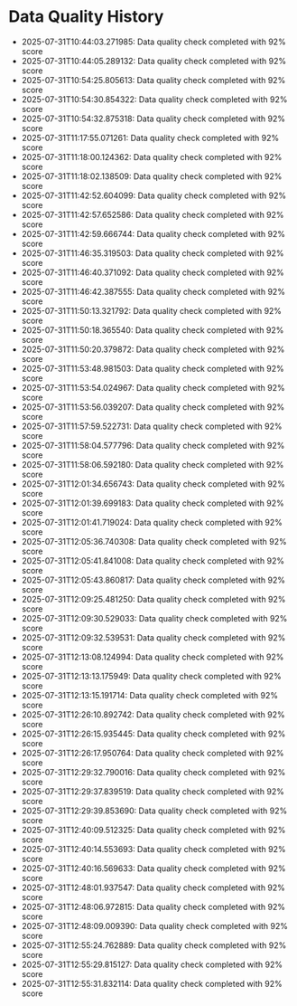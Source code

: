 # Data Quality History

- 2025-07-31T10:44:03.271985: Data quality check completed with 92% score
- 2025-07-31T10:44:05.289132: Data quality check completed with 92% score
- 2025-07-31T10:54:25.805613: Data quality check completed with 92% score
- 2025-07-31T10:54:30.854322: Data quality check completed with 92% score
- 2025-07-31T10:54:32.875318: Data quality check completed with 92% score
- 2025-07-31T11:17:55.071261: Data quality check completed with 92% score
- 2025-07-31T11:18:00.124362: Data quality check completed with 92% score
- 2025-07-31T11:18:02.138509: Data quality check completed with 92% score
- 2025-07-31T11:42:52.604099: Data quality check completed with 92% score
- 2025-07-31T11:42:57.652586: Data quality check completed with 92% score
- 2025-07-31T11:42:59.666744: Data quality check completed with 92% score
- 2025-07-31T11:46:35.319503: Data quality check completed with 92% score
- 2025-07-31T11:46:40.371092: Data quality check completed with 92% score
- 2025-07-31T11:46:42.387555: Data quality check completed with 92% score
- 2025-07-31T11:50:13.321792: Data quality check completed with 92% score
- 2025-07-31T11:50:18.365540: Data quality check completed with 92% score
- 2025-07-31T11:50:20.379872: Data quality check completed with 92% score
- 2025-07-31T11:53:48.981503: Data quality check completed with 92% score
- 2025-07-31T11:53:54.024967: Data quality check completed with 92% score
- 2025-07-31T11:53:56.039207: Data quality check completed with 92% score
- 2025-07-31T11:57:59.522731: Data quality check completed with 92% score
- 2025-07-31T11:58:04.577796: Data quality check completed with 92% score
- 2025-07-31T11:58:06.592180: Data quality check completed with 92% score
- 2025-07-31T12:01:34.656743: Data quality check completed with 92% score
- 2025-07-31T12:01:39.699183: Data quality check completed with 92% score
- 2025-07-31T12:01:41.719024: Data quality check completed with 92% score
- 2025-07-31T12:05:36.740308: Data quality check completed with 92% score
- 2025-07-31T12:05:41.841008: Data quality check completed with 92% score
- 2025-07-31T12:05:43.860817: Data quality check completed with 92% score
- 2025-07-31T12:09:25.481250: Data quality check completed with 92% score
- 2025-07-31T12:09:30.529033: Data quality check completed with 92% score
- 2025-07-31T12:09:32.539531: Data quality check completed with 92% score
- 2025-07-31T12:13:08.124994: Data quality check completed with 92% score
- 2025-07-31T12:13:13.175949: Data quality check completed with 92% score
- 2025-07-31T12:13:15.191714: Data quality check completed with 92% score
- 2025-07-31T12:26:10.892742: Data quality check completed with 92% score
- 2025-07-31T12:26:15.935445: Data quality check completed with 92% score
- 2025-07-31T12:26:17.950764: Data quality check completed with 92% score
- 2025-07-31T12:29:32.790016: Data quality check completed with 92% score
- 2025-07-31T12:29:37.839519: Data quality check completed with 92% score
- 2025-07-31T12:29:39.853690: Data quality check completed with 92% score
- 2025-07-31T12:40:09.512325: Data quality check completed with 92% score
- 2025-07-31T12:40:14.553693: Data quality check completed with 92% score
- 2025-07-31T12:40:16.569633: Data quality check completed with 92% score
- 2025-07-31T12:48:01.937547: Data quality check completed with 92% score
- 2025-07-31T12:48:06.972815: Data quality check completed with 92% score
- 2025-07-31T12:48:09.009390: Data quality check completed with 92% score
- 2025-07-31T12:55:24.762889: Data quality check completed with 92% score
- 2025-07-31T12:55:29.815127: Data quality check completed with 92% score
- 2025-07-31T12:55:31.832114: Data quality check completed with 92% score
